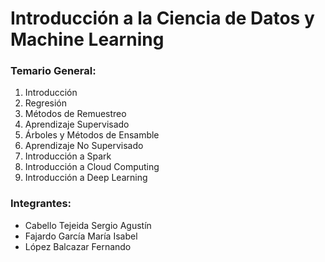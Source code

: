 # Introducción a la Ciencia de Datos y Machine Learning


### Temario General:
1. Introducción
2. Regresión
3. Métodos de Remuestreo
4. Aprendizaje Supervisado
5. Árboles y Métodos de Ensamble
6. Aprendizaje No Supervisado
7. Introducción a Spark
8. Introducción a Cloud Computing
9. Introducción a Deep Learning

### Integrantes:
* Cabello Tejeida Sergio Agustín
* Fajardo García María Isabel
* López Balcazar Fernando
